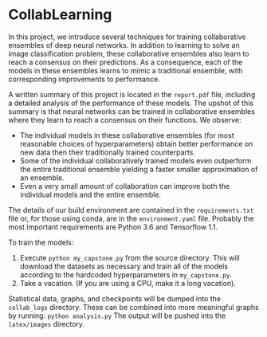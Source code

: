 # CollabLearning
In this project, we introduce several techniques for training collaborative ensembles of deep neural networks. In addition to learning to solve an image classification problem, these collaborative ensembles also learn to reach a consensus on their predictions. As a consequence, each of the models in these ensembles learns to mimic a traditional ensemble, with corresponding improvements to performance.

A written summary of this project is located in the `report.pdf` file, including a detailed analysis of the performance of these models. The upshot of this summary is that neural networks can be trained in collaborative ensembles where they learn to reach a consensus on their functions. We observe:
* The individual models in these collaborative ensembles (for most reasonable choices of hyperparameters) obtain better performance on new data then their traditionally trained counterparts. 
* Some of the individual collaboratively trained models even outperform the entire traditional ensemble yielding a faster smaller approximation of an ensemble.
* Even a very small amount of collaboration can improve both the individual models and the entire ensemble.

The details of our build environment are contained in the `requirements.txt` file or, for those using conda, are in the `environment.yaml` file. Probably the most important requirements are Python 3.6 and Tensorflow 1.1.

To train the models:
1. Execute 
`python my_capstone.py`
 from the source directory. This will download the datasets as necessary and train all of the models according to the hardcoded hyperparameters in `my_capstone.py`.
1. Take a vacation. (If you are using a CPU, make it a long vacation).

Statistical data, graphs, and checkpoints will be dumped into the `collab_logs` directory. These can be combined into more meaningful graphs by running:
`python analysis.py`
The output will be pushed into the `latex/images` directory. 